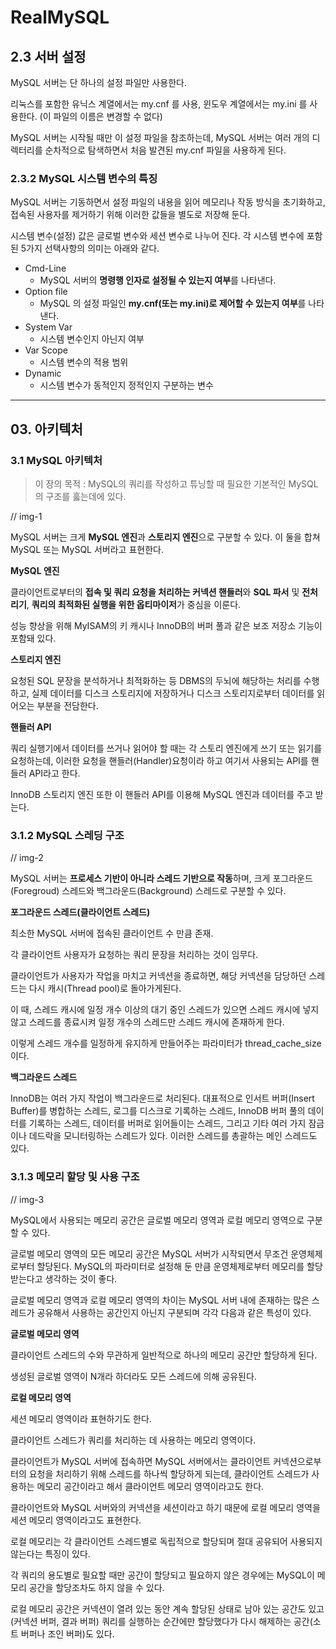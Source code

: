 # RealMySQL

## 2.3 서버 설정

MySQL 서버는 단 하나의 설정 파일만 사용한다.

리눅스를 포함한 유닉스 계열에서는 my.cnf 를 사용, 윈도우 계열에서는 my.ini 를 사용한다. (이 파일의 이름은 변경할 수 없다)

MySQL 서버는 시작될 때만 이 설정 파일을 참조하는데, MySQL 서버는 여러 개의 디렉터리를 순차적으로 탐색하면서 처음 발견된 my.cnf 파일을 사용하게 된다.

### 2.3.2 MySQL 시스템 변수의 특징

MySQL 서버는 기동하면서 설정 파일의 내용을 읽어 메모리나 작동 방식을 초기화하고, 접속된 사용자를 제거하기 위해 이러한 값들을 별도로 저장해 둔다.

시스템 변수(설정) 값은 글로벌 변수와 세션 변수로 나누어 진다. 각 시스템 변수에 포함된 5가지 선택사항의 의미는 아래와 같다.

- Cmd-Line
    - MySQL 서버의 **명령행 인자로 설정될 수 있는지 여부**를 나타낸다.
- Option file
    - MySQL 의 설정 파일인 **my.cnf(또는 my.ini)로 제어할 수 있는지 여부**를 나타낸다.
- System Var
    - 시스템 변수인지 아닌지 여부
- Var Scope
    - 시스템 변수의 적용 범위
- Dynamic
    - 시스템 변수가 동적인지 정적인지 구분하는 변수

---

## 03. 아키텍처

### 3.1 MySQL 아키텍처

> 이 장의 목적 : MySQL의 쿼리를 작성하고 튜닝할 때 필요한 기본적인 MySQL 의 구조를 훓는데에 있다.

// img-1

MySQL 서버는 크게 **MySQL 엔진**과 **스토리지 엔진**으로 구분할 수 있다. 이 둘을 합쳐 MySQL 또는 MySQL 서버라고 표현한다.

**MySQL 엔진**

클라이언트로부터의 **접속 및 쿼리 요청을 처리하는 커넥션 핸들러**와 **SQL 파서** 및 **전처리기**, **쿼리의 최적화된 실행을 위한 옵티마이저**가 중심을 이룬다.

성능 향상을 위해 MyISAM의 키 캐시나 InnoDB의 버퍼 풀과 같은 보조 저장소 기능이 포함돼 있다.

**스토리지 엔진**

요청된 SQL 문장을 분석하거나 최적화하는 등 DBMS의 두뇌에 해당하는 처리를 수행하고, 실제 데이터를 디스크 스토리지에 저장하거나 디스크 스토리지로부터 데이터를 읽어오는 부분을 전담한다.

**핸들러 API**

쿼리 실행기에서 데이터를 쓰거나 읽어야 할 때는 각 스토리 엔진에게 쓰기 또는 읽기를 요청하는데, 이러한 요청을 핸들러(Handler)요청이라 하고 여기서 사용되는 API를 핸들러 API라고 한다.

InnoDB 스토리지 엔진 또한 이 핸들러 API를 이용해 MySQL 엔진과 데이터를 주고 받는다.

### 3.1.2 MySQL 스레딩 구조

// img-2

MySQL 서버는 **프로세스 기반이 아니라 스레드 기반으로 작동**하며, 크게 포그라운드(Foregroud) 스레드와 백그라운드(Background) 스레드로 구분할 수 있다.

**포그라운드 스레드(클라이언트 스레드)**

최소한 MySQL 서버에 접속된 클라이언트 수 만큼 존재.

각 클라이언트 사용자가 요청하는 쿼리 문장을 처리하는 것이 임무다.

클라이언트가 사용자가 작업을 마치고 커넥션을 종료하면, 해당 커넥션을 담당하던 스레드는 다시 캐시(Thread pool)로 돌아가게된다.

이 때, 스레드 캐시에 일정 개수 이상의 대기 중인 스레드가 있으면 스레드 캐시에 넣지 않고 스레드를 종료시켜 일정 개수의 스레드만 스레드 캐시에 존재하게 한다.

이렇게 스레드 개수를 일정하게 유지하게 만들어주는 파라미터가 thread_cache_size 이다.

**백그라운드 스레드**

InnoDB는 여러 가지 작업이 백그라운드로 처리된다. 대표적으로 인서트 버퍼(Insert Buffer)를 병합하는 스레드, 로그를 디스크로 기록하는 스레드, InnoDB 버퍼 풀의 데이터를 기록하는 스레드, 데이터를 버퍼로 읽어들이는 스레드, 그리고 기타 여러 가지 잠금이나 데드락을 모니터링하는 스레드가 있다. 이러한 스레드를 총괄하는 메인 스레드도 있다.

### 3.1.3 메모리 할당 및 사용 구조

// img-3

MySQL에서 사용되는 메모리 공간은 글로벌 메모리 영역과 로컬 메모리 영역으로 구분할 수 있다.

글로벌 메모리 영역의 모든 메모리 공간은 MySQL 서버가 시작되면서 무조건 운영체제로부터 할당된다. MySQL의 파라미터로 설정해 둔 만큼 운영체제로부터 메모리를 할당받는다고 생각하는 것이 좋다.

글로벌 메모리 영역과 로컬 메모리 영역의 차이는 MySQL 서버 내에 존재하는 많은 스레드가 공유해서 사용하는 공간인지 아닌지 구분되며 각각 다음과 같은 특성이 있다.

**글로벌 메모리 영역**

클라이언트 스레드의 수와 무관하게 일반적으로 하나의 메모리 공간만 할당하게 된다.

생성된 글로벌 영역이 N개라 하더라도 모든 스레드에 의해 공유된다.

**로컬 메모리 영역**

세션 메모리 영역이라 표현하기도 한다.

클라이언트 스레드가 쿼리를 처리하는 데 사용하는 메모리 영역이다.

클라이언트가 MySQL 서버에 접속하면 MySQL 서버에서는 클라이언트 커넥션으로부터의 요청을 처리하기 위해 스레드를 하나씩 할당하게 되는데, 클라이언트 스레드가 사용하는 메모리 공간이라고 해서 클라이언트 메모리 영역이라고도 한다.

클라이언트와 MySQL 서버와의 커넥션을 세션이라고 하기 때문에 로컬 메모리 영역을 세션 메모리 영역이라고도 표현한다.

로컬 메모리는 각 클라이언트 스레드별로 독립적으로 할당되며 절대 공유되어 사용되지 않는다는 특징이 있다.

각 쿼리의 용도별로 필요할 때만 공간이 할당되고 필요하지 않은 경우에는 MySQL이 메모리 공간을 할당조차도 하지 않을 수 있다.

로컬 메모리 공간은 커넥션이 열려 있는 동안 계속 할당된 상태로 남아 있는 공간도 있고(커넥션 버퍼, 결과 버퍼) 쿼리를 실행하는 순간에만 할당했다가 다시 해제하는 공간(소트 버퍼나 조인 버퍼)도 있다.

